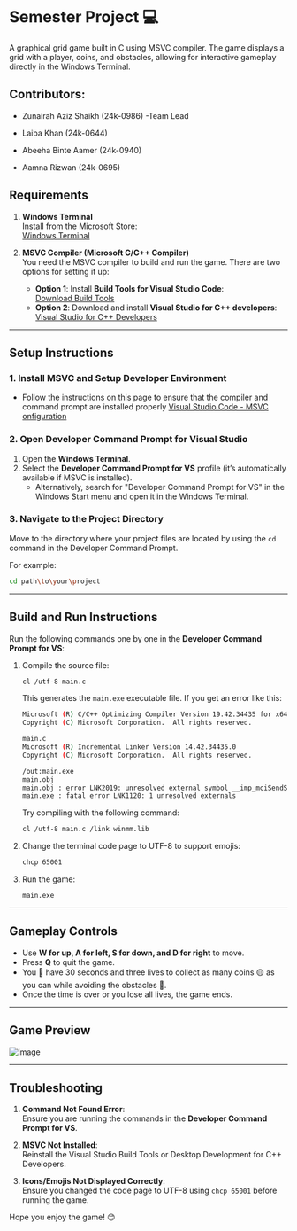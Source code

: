 # Semester Project 💻

A graphical grid game built in C using MSVC compiler. The game displays a grid with a player, coins, and obstacles, allowing for interactive gameplay directly in the Windows Terminal.

## Contributors:

- Zunairah Aziz Shaikh (24k-0986) -Team Lead

- Laiba Khan (24k-0644)

- Abeeha Binte Aamer (24k-0940)

- Aamna Rizwan (24k-0695)

## Requirements

1. **Windows Terminal**  
   Install from the Microsoft Store:  
   [Windows Terminal](https://apps.microsoft.com/detail/9n0dx20hk701?hl=en-US&gl=US)

2. **MSVC Compiler (Microsoft C/C++ Compiler)**  
   You need the MSVC compiler to build and run the game. There are two options for setting it up:  
   - **Option 1**: Install **Build Tools for Visual Studio Code**:  
     [Download Build Tools](https://visualstudio.microsoft.com/downloads/#remote-tools-for-visual-studio-2022)
   - **Option 2**: Download and install **Visual Studio for C++ developers**:  
     [Visual Studio for C++ Developers](https://visualstudio.microsoft.com/vs/)
     
---

## Setup Instructions

### 1. Install MSVC and Setup Developer Environment
- Follow the instructions on this page to ensure that the compiler and command prompt are installed properly
  [Visual Studio Code - MSVC onfiguration](https://code.visualstudio.com/docs/cpp/config-msvc)
  

### 2. Open Developer Command Prompt for Visual Studio
1. Open the **Windows Terminal**.
2. Select the **Developer Command Prompt for VS** profile (it’s automatically available if MSVC is installed).
   - Alternatively, search for "Developer Command Prompt for VS" in the Windows Start menu and open it in the Windows Terminal.

### 3. Navigate to the Project Directory
Move to the directory where your project files are located by using the `cd` command in the Developer Command Prompt.

For example:
```bash
cd path\to\your\project
```

---

## Build and Run Instructions

Run the following commands one by one in the **Developer Command Prompt for VS**:

1. Compile the source file:
   ```bash
   cl /utf-8 main.c
   ```
   This generates the `main.exe` executable file.
   If you get an error like this:
   ```bash
   Microsoft (R) C/C++ Optimizing Compiler Version 19.42.34435 for x64
   Copyright (C) Microsoft Corporation.  All rights reserved.

   main.c
   Microsoft (R) Incremental Linker Version 14.42.34435.0
   Copyright (C) Microsoft Corporation.  All rights reserved.

   /out:main.exe
   main.obj
   main.obj : error LNK2019: unresolved external symbol __imp_mciSendStringA referenced in function startsound
   main.exe : fatal error LNK1120: 1 unresolved externals
   ```
   Try compiling with the following command:
   ```bash
   cl /utf-8 main.c /link winmm.lib
   ```
3. Change the terminal code page to UTF-8 to support emojis:
   ```bash
   chcp 65001
   ```

4. Run the game:
   ```bash
   main.exe
   ```

---

## Gameplay Controls
- Use **W for up, A for left, S for down, and D for right** to move.
- Press **Q** to quit the game.
- You 🦊 have 30 seconds and three lives to collect as many coins 🟡 as you can while avoiding the obstacles 🔺.
- Once the time is over or you lose all lives, the game ends.

---

## Game Preview
![image](https://github.com/user-attachments/assets/b5b0302a-c12c-4e8e-a1f2-d93e67360d00)

---

## Troubleshooting

1. **Command Not Found Error**:  
   Ensure you are running the commands in the **Developer Command Prompt for VS**.

2. **MSVC Not Installed**:  
   Reinstall the Visual Studio Build Tools or Desktop Development for C++ Developers.

3. **Icons/Emojis Not Displayed Correctly**:  
   Ensure you changed the code page to UTF-8 using `chcp 65001` before running the game.

Hope you enjoy the game! 😊
